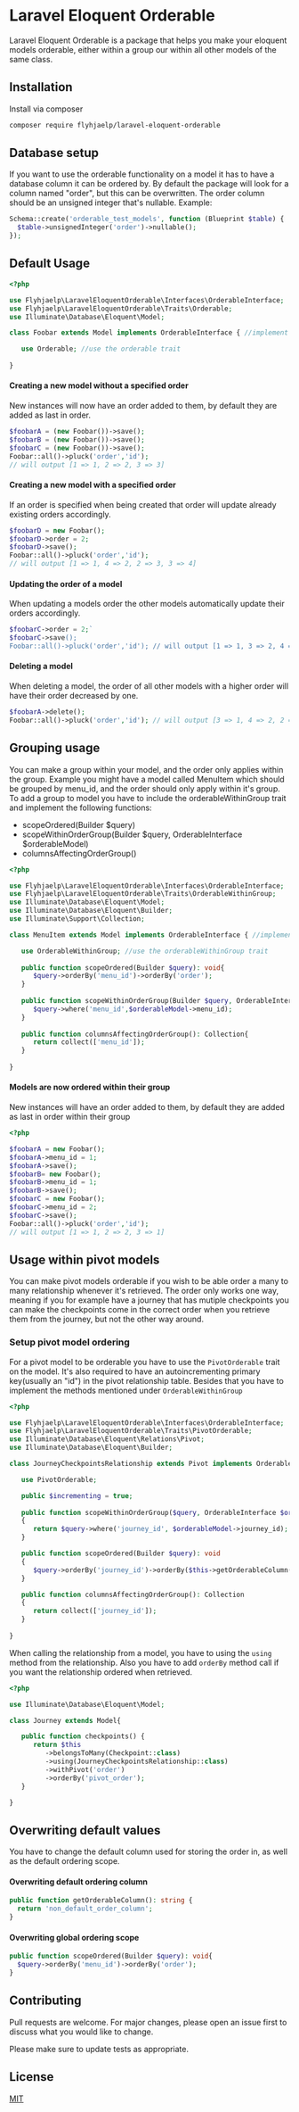 # Laravel Eloquent Orderable

Laravel Eloquent Orderable is a package that helps you make your eloquent models orderable, either within a group our within all other models of the same class.

## Installation

Install via composer

```bash
composer require flyhjaelp/laravel-eloquent-orderable
```

## Database setup
If you want to use the orderable functionality on a model it has to have a database column it can be ordered by. By default the package will look for a column named "order", but this can be overwritten. The order column should be an unsigned integer that's nullable. Example:

```php
Schema::create('orderable_test_models', function (Blueprint $table) {
  $table->unsignedInteger('order')->nullable();
});
```

## Default Usage

```php
<?php

use Flyhjaelp\LaravelEloquentOrderable\Interfaces\OrderableInterface;
use Flyhjaelp\LaravelEloquentOrderable\Traits\Orderable;
use Illuminate\Database\Eloquent\Model;

class Foobar extends Model implements OrderableInterface { //implement the orderable interface

   use Orderable; //use the orderable trait
   
}
```

#### Creating a new model without a specified order
New instances will now have an order added to them, by default they are added as last in order.

```php
$foobarA = (new Foobar())->save();
$foobarB = (new Foobar())->save();
$foobarC = (new Foobar())->save();
Foobar::all()->pluck('order','id');
// will output [1 => 1, 2 => 2, 3 => 3]
```
#### Creating a new model with a specified order
If an order is specified when being created that order will update already existing orders accordingly.
```php
$foobarD = new Foobar();
$foobarD->order = 2;
$foobarD->save();
Foobar::all()->pluck('order','id');
// will output [1 => 1, 4 => 2, 2 => 3, 3 => 4]
```

#### Updating the order of a model
When updating a models order the other models automatically update their orders accordingly.
```php
$foobarC->order = 2;`
$foobarC->save();
Foobar::all()->pluck('order','id'); // will output [1 => 1, 3 => 2, 4 => 3, 2 => 3]
```

#### Deleting a model
When deleting a model, the order of all other models with a higher order will have their order decreased by one.
```php
$foobarA->delete();
Foobar::all()->pluck('order','id'); // will output [3 => 1, 4 => 2, 2 => 3]
```

## Grouping usage
You can make a group within your model, and the order only applies within the group. Example you might have a model called MenuItem which should be grouped by menu_id, and the order should only apply within it's group. To add a group to model you have to include the orderableWithinGroup trait and implement the following functions:
- scopeOrdered(Builder $query)
- scopeWithinOrderGroup(Builder $query, OrderableInterface $orderableModel)
- columnsAffectingOrderGroup()

```php
<?php

use Flyhjaelp\LaravelEloquentOrderable\Interfaces\OrderableInterface;
use Flyhjaelp\LaravelEloquentOrderable\Traits\OrderableWithinGroup;
use Illuminate\Database\Eloquent\Model;
use Illuminate\Database\Eloquent\Builder;
use Illuminate\Support\Collection;

class MenuItem extends Model implements OrderableInterface { //implement the orderable interface

   use OrderableWithinGroup; //use the orderableWithinGroup trait
   
   public function scopeOrdered(Builder $query): void{
      $query->orderBy('menu_id')->orderBy('order');
   }
   
   public function scopeWithinOrderGroup(Builder $query, OrderableInterface $orderableModel): void{
      $query->where('menu_id',$orderableModel->menu_id);
   }
   
   public function columnsAffectingOrderGroup(): Collection{
      return collect(['menu_id']);
   }
   
}
```

#### Models are now ordered within their group
New instances will have an order added to them, by default they are added as last in order within their group

```php
<?php

$foobarA = new Foobar();
$foobarA->menu_id = 1;
$foobarA->save();
$foobarB= new Foobar();
$foobarB->menu_id = 1;
$foobarB->save();
$foobarC = new Foobar();
$foobarC->menu_id = 2;
$foobarC->save();
Foobar::all()->pluck('order','id');
// will output [1 => 1, 2 => 2, 3 => 1]
```

## Usage within pivot models
You can make pivot models orderable if you wish to be able order a many to many relationship whenever it's retrieved. The order only works one way, meaning if you for example have a journey that has mutiple checkpoints you can make the checkpoints come in the correct order when you retrieve them from the journey, but not the other way around.

### Setup pivot model ordering
For a pivot model to be orderable you have to use the `PivotOrderable` trait on the model. It's also required to have an autoincrementing primary key(usually an "id") in the pivot relationship table. Besides that you have to implement the methods mentioned under `OrderableWithinGroup`
```php
<?php

use Flyhjaelp\LaravelEloquentOrderable\Interfaces\OrderableInterface;
use Flyhjaelp\LaravelEloquentOrderable\Traits\PivotOrderable;
use Illuminate\Database\Eloquent\Relations\Pivot;
use Illuminate\Database\Eloquent\Builder;

class JourneyCheckpointsRelationship extends Pivot implements OrderableInterface{

   use PivotOrderable;

   public $incrementing = true;
   
   public function scopeWithinOrderGroup($query, OrderableInterface $orderableModel)
   {
      return $query->where('journey_id', $orderableModel->journey_id);
   }

   public function scopeOrdered(Builder $query): void
   {
      $query->orderBy('journey_id')->orderBy($this->getOrderableColumn());
   }

   public function columnsAffectingOrderGroup(): Collection
   {
      return collect(['journey_id']);
   }
   
}
```
When calling the relationship from a model, you have to using the `using` method from the relationship. Also you have to add `orderBy` method call if you want the relationship ordered when retrieved.

```php
<?php

use Illuminate\Database\Eloquent\Model;

class Journey extends Model{

   public function checkpoints() {
      return $this
         ->belongsToMany(Checkpoint::class)
         ->using(JourneyCheckpointsRelationship::class)
         ->withPivot('order')
         ->orderBy('pivot_order');
   }

}

```
## Overwriting default values
You have to change the default column used for storing the order in, as well as the default ordering scope.
#### Overwriting default ordering column
```php
public function getOrderableColumn(): string {
  return 'non_default_order_column';
}
```

#### Overwriting global ordering scope
```php
public function scopeOrdered(Builder $query): void{
  $query->orderBy('menu_id')->orderBy('order');
}
```

## Contributing
Pull requests are welcome. For major changes, please open an issue first to discuss what you would like to change.

Please make sure to update tests as appropriate.

## License
[MIT](./LICENSE.md)